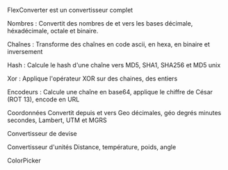 FlexConverter est un convertisseur complet

Nombres :
Convertit des nombres de et vers les bases décimale, héxadécimale, octale et binaire.

Chaînes :
Transforme des chaînes en code ascii, en hexa, en binaire et inversement

Hash :
Calcule le hash d'une chaîne vers MD5, SHA1, SHA256 et MD5 unix

Xor :
Applique l'opérateur XOR sur des chaines, des entiers

Encodeurs :
Calcule une chaîne en base64, applique le chiffre de César (ROT 13), encode en URL

Coordonnées
Convertit depuis et vers Geo décimales, géo degrés minutes secondes, Lambert, UTM et MGRS

Convertisseur de devise

Convertisseur d'unités
Distance, température, poids, angle

ColorPicker